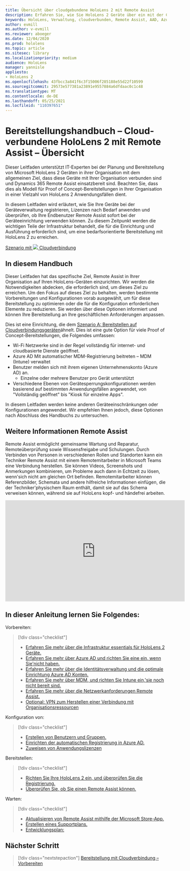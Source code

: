 ```yaml
---
title: Übersicht über cloudgebundene HoloLens 2 mit Remote Assist
description: Erfahren Sie, wie Sie HoloLens 2 Geräte über ein mit der Cloud verbundenes Netzwerk mithilfe von Dynamics 365 Remote Assist registrieren.
keywords: HoloLens, Verwaltung, cloudverbunden, Remote Assist, AAD, Azure AD, MDM, Mobile Geräteverwaltung
author: evmill
ms.author: v-evmill
ms.reviewer: aboeger
ms.date: 12/04/2020
ms.prod: hololens
ms.topic: article
ms.sitesec: library
ms.localizationpriority: medium
audience: HoloLens
manager: yannisle
appliesto:
- HoloLens 2
ms.openlocfilehash: 43fbcc3a841f6c3f15006f285188e55d22f10599
ms.sourcegitcommit: 29573e577381a23891e9557884a6dfdaac0c1c48
ms.translationtype: MT
ms.contentlocale: de-DE
ms.lasthandoff: 05/25/2021
ms.locfileid: "110397651"
---
```

# <a name="deployment-guide--cloud-connected-hololens-2-with-remote-assist--overview"></a>Bereitstellungshandbuch – Cloud-verbundene HoloLens 2 mit Remote Assist – Übersicht

Dieser Leitfaden unterstützt IT-Experten bei der Planung und Bereitstellung von Microsoft HoloLens 2 Geräten in ihrer Organisation mit dem allgemeinen Ziel, dass diese Geräte mit Ihrer Organisation verbunden sind und Dynamics 365 Remote Assist einsatzbereit sind. Beachten Sie, dass dies als Modell für Proof of Concept-Bereitstellungen in Ihrer Organisation in einer Vielzahl von HoloLens 2 Anwendungsfällen dient.

In diesem Leitfaden wird erläutert, wie Sie Ihre Geräte bei der Geräteverwaltung registrieren, Lizenzen nach Bedarf anwenden und überprüfen, ob Ihre Endbenutzer Remote Assist sofort bei der Geräteeinrichtung verwenden können. Zu diesem Zeitpunkt werden die wichtigen Teile der Infrastruktur behandelt, die für die Einrichtung und Ausführung erforderlich sind, um eine bedarfsorientierte Bereitstellung mit HoloLens 2 zu erreichen.

[Szenario mit ![ ](./images/deployment-guides-revised-scenario-a.png) Cloudverbindung ](./images/deployment-guides-revised-scenario-a.png#lightbox)
## <a name="in-this-guide"></a>In diesem Handbuch

Dieser Leitfaden hat das spezifische Ziel, Remote Assist in Ihrer Organisation auf Ihren HoloLens-Geräten einzurichten. Wir werden die Notwendigkeiten abdecken, die erforderlich sind, um dieses Ziel zu erreichen. Um den Fokus auf dieses Ziel zu behalten, werden bestimmte Vorbereitungen und Konfigurationen vorab ausgewählt, um für diese Bereitstellung zu optimieren oder die für die Konfiguration erforderlichen Elemente zu reduzieren. Sie werden über diese Optionen informiert und können Ihre Bereitstellung an Ihre geschäftlichen Anforderungen anpassen.

Dies ist eine Einrichtung, die dem [Szenario A: Bereitstellen auf Cloudverbindungsgeräten](https://docs.microsoft.com/hololens/common-scenarios#scenario-a)ähnelt. Dies ist eine gute Option für viele Proof of Concept-Bereitstellungen, die Folgendes umfassen:

- Wi-Fi Netzwerke sind in der Regel vollständig für internet- und cloudbasierte Dienste geöffnet.
- Azure AD Mit automatischer MDM-Registrierung beitreten – MDM (Intune) verwaltet
- Benutzer melden sich mit ihrem eigenen Unternehmenskonto (Azure AD) an.
  - Einzelne oder mehrere Benutzer pro Gerät unterstützt
- Verschiedene Ebenen von Gerätesperrungskonfigurationen werden basierend auf bestimmten Anwendungsfällen angewendet, von "Vollständig geöffnet" bis "Kiosk für einzelne Apps".



In diesem Leitfaden werden keine anderen Geräteeinschränkungen oder Konfigurationen angewendet. Wir empfehlen Ihnen jedoch, diese Optionen nach Abschluss des Handbuchs zu untersuchen.

## <a name="learn-about-remote-assist"></a>Weitere Informationen Remote Assist

Remote Assist ermöglicht gemeinsame Wartung und Reparatur, Remoteüberprüfung sowie Wissensfreigabe und Schulungen. Durch Verbinden von Personen in verschiedenen Rollen und Standorten kann ein Techniker Remote Assist mit einem Remotemitarbeiter in Microsoft Teams eine Verbindung herstellen. Sie können Videos, Screenshots und Anmerkungen kombinieren, um Probleme auch dann in Echtzeit zu lösen, wenn&#39;sich nicht am gleichen Ort befinden. Remotemitarbeiter können Referenzbilder, Schemata und andere hilfreiche Informationen einfügen, die der Techniker&#39;physischem Raum enthält, damit sie auf das Schema verweisen können, während sie auf HoloLens kopf- und händefrei arbeiten.

<iframe width="560" height="315" src="https://www.youtube.com/embed/d3YT8j0yYl0" frameborder="0" allow="accelerometer; autoplay; clipboard-write; encrypted-media; gyroscope; picture-in-picture" allowfullscreen></iframe>

## <a name="in-this-guide-you-will"></a>In dieser Anleitung lernen Sie Folgendes:

Vorbereiten:

> [!div class="checklist"]
> - [Erfahren Sie mehr über die Infrastruktur essentials für HoloLens 2 Geräte.](hololens2-cloud-connected-prepare.md#infrastructure-essentials)
> - [Erfahren Sie mehr über Azure AD und richten Sie eine ein, wenn Sie&#39;nicht haben.](hololens2-cloud-connected-prepare.md#azure-active-directory)
> - [Erfahren Sie mehr über die Identitätsverwaltung und die optimale Einrichtung Azure AD Konten.](hololens2-cloud-connected-prepare.md#identity-management)
> - [Erfahren Sie mehr über MDM, und richten Sie Intune ein,&#39;sie noch nicht bereit sind.](hololens2-cloud-connected-prepare.md#mobile-device-management)
> - [Erfahren Sie mehr über die Netzwerkanforderungen Remote Assist.](hololens2-cloud-connected-prepare.md#network)
> - [Optional: VPN zum Herstellen einer Verbindung mit Organisationsressourcen](/hololens2-cloud-connected-prepare.md#optional-connect-your-hololens-to-vpn)

Konfiguration von:

> [!div class="checklist"]
> - [Erstellen von Benutzern und Gruppen.](hololens2-cloud-connected-configure.md#azure-users-and-groups)
> - [Einrichten der automatischen Registrierung in Azure AD.](hololens2-cloud-connected-configure.md#auto-enrollment-on-hololens-2)
> - [Zuweisen von Anwendungslizenzen](hololens2-cloud-connected-configure.md#application-licenses)

Bereitstellen:

> [!div class="checklist"]
> - [Richten Sie Ihre HoloLens 2 ein, und überprüfen Sie die Registrierung.](hololens2-cloud-connected-deploy.md#enrollment-validation)
> - [Überprüfen Sie, ob Sie einen Remote Assist können.](hololens2-cloud-connected-deploy.md#remote-assist-call-validation)

Warten:

> [!div class="checklist"]
> - [Aktualisieren von Remote Assist mithilfe der Microsoft Store-App.](hololens2-cloud-connected-maintain.md#updates)
> - [Erstellen eines Supportplans.](hololens2-cloud-connected-maintain.md#support-plan)
> - [Entwicklungsplan:](hololens2-cloud-connected-maintain.md#development-plan)

## <a name="next-step"></a>Nächster Schritt

> [!div class="nextstepaction"]
> [Bereitstellung mit Cloudverbindung – Vorbereiten](hololens2-cloud-connected-prepare.md)

